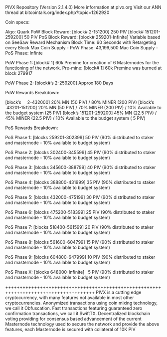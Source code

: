 PIVX Repository (Version 2.1.4.0) More information at pivx.org Visit our ANN thread at bitcointalk.org/index.php?topic=1262920

Coin specs:

Algo: Quark
PoW Block Reward: [block# 2-151200] 250 PIV [block# 151201-259200] 50 PIV
PoS Block Reward: [block# 259201-Infinite] Variable based on SeeSaw Reward Mechanism
Block Time: 60 Seconds with Retargeting every Block
Max Coin Supply - PoW Phase: 43,199,500
Mac Coin Supply - PoS Phase: Infinte


PoW Phase 1: [block# 1] 60k Premine for creation of 6 Masternodes for the functioning of the network.
Pre-mine: [block# 1] 60k Premine was burned at block 279917

PoW Phase 2: [block#’s 2-259200] Approx 180 Days

PoW Rewards Breakdown:

[block’s      2-432000] 20% MN (50 PIV)   / 80% MINER (200 PIV)
[block’s  43201-151200] 20% MN (50 PIV)   / 70% MINER (200 PIV)  / 10% Available to the budget system (25 PIV)
[block’s 151201-259200] 45% MN (22.5 PIV) / 45% MINER (22.5 PIV) / 10% Available to the budget system ( 5 PIV)

PoS Rewards Breakdown:

PoS Phase 1: [blocks 259201-302399] 50 PIV (90% distributed to staker and masternode - 10% available to budget system)

PoS Phase 2: [blocks 302400-345599] 45 PIV (90% distributed to staker and masternode - 10% available to budget system)

PoS Phase 3: [blocks 345600-388799] 40 PIV (90% distributed to staker and masternode - 10% available to budget system)

PoS Phase 4: [blocks 388800-431999] 35 PIV (90% distributed to staker and masternode - 10% available to budget system)

PoS Phase 5: [blocks 432000-475199] 30 PIV (90% distributed to staker and masternode - 10% available to budget system)

PoS Phase 6: [blocks 475200-518399] 25 PIV (90% distributed to staker and masternode - 10% available to budget system)

PoS Phase 7: [blocks 518400-561599] 20 PIV (90% distributed to staker and masternode - 10% available to budget system)

PoS Phase 8: [blocks 561600-604799] 15 PIV (90% distributed to staker and masternode - 10% available to budget system)

PoS Phase 9: [blocks 604800-647999] 10 PIV (90% distributed to staker and masternode - 10% available to budget system)

PoS Phase X: [blocks 648000-Infinite]   5 PIV (90% distributed to staker and masternode - 10% available to budget system)

+++++++++++++++++++++++++++++++++++++++++++++++++++++++++++++++++++++++++++++++++++++
PIVX is a cutting edge cryptocurrency, with many features not available in most other cryptocurrencies. Anonymized transactions using coin mixing technology, we call it Obfuscation.
Fast transactions featuring guaranteed zero confirmation transactions, we call it SwiftTX.
Decentralized blockchain voting providing for consensus based advancement of the current Masternode technology used to secure the network and provide the above features, each Masternode is secured with collateral of 10K PIV
